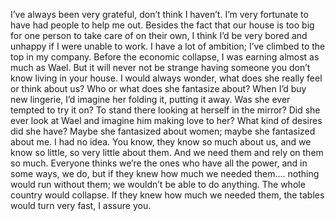 I’ve always been very grateful, don’t think I haven’t. I’m very fortunate to have had people to help me out. Besides the fact that our house is too big for one person to take care of on their own, I think I’d be very bored and unhappy if I were unable to work. I have a lot of ambition; I’ve climbed to the top in my company. Before the economic collapse, I was earning almost as much as Wael. But it will never not be strange having someone you don’t know living in your house. I would always wonder, what does she really feel or think about us? Who or what does she fantasize about? When I’d buy new lingerie, I’d imagine her folding it, putting it away. Was she ever tempted to try it on? To stand there looking at herself in the mirror? Did she ever look at Wael and imagine him making love to her? What kind of desires did she have? Maybe she fantasized about women; maybe she fantasized about me. I had no idea. You know, they know so much about us, and we know so little, so very little about them. And we need them and rely on them so much. Everyone thinks we’re the ones who have all the power, and in some ways, we do, but if they knew how much we needed them…. nothing would run without them; we wouldn’t be able to do anything. The whole country would collapse. If they knew how much we needed them, the tables would turn very fast, I assure you.
